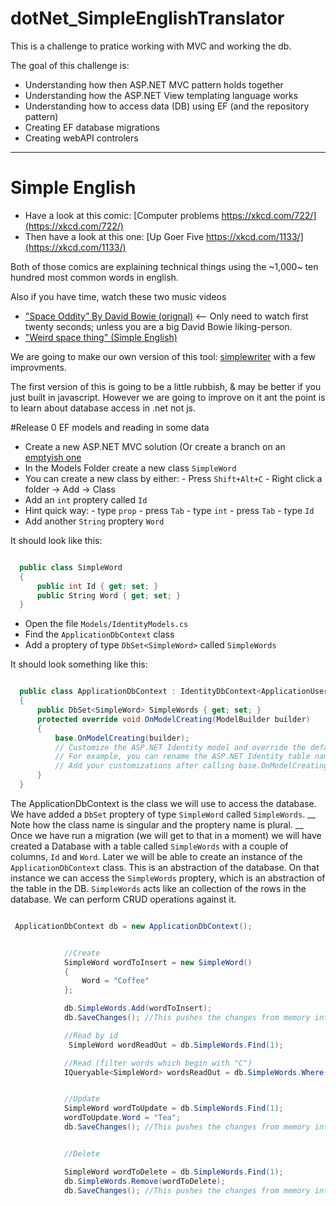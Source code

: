 # dotNet_SimpleEnglishTranslator

This is a challenge to pratice working with MVC and working the db. 

The goal of this challenge is:

 - Understanding how then ASP.NET MVC pattern holds together
 - Understanding how the ASP.NET View templating language works
 - Understanding how to access data (DB) using EF (and the repository pattern)
 - Creating EF database migrations 
 - Creating webAPI controlers


 -------------------------------


# Simple English


 - Have a look at this comic: [Computer problems https://xkcd.com/722/](https://xkcd.com/722/)
 - Then have a look at this one: [Up Goer Five https://xkcd.com/1133/](https://xkcd.com/1133/)
 
Both of those comics are explaining technical things using the ~1,000~ ten hundred most common words in english.

Also if you have time, watch these two music videos
 - ["Space Oddity” By David Bowie (orignal)](https://www.youtube.com/watch?v=D67kmFzSh_o) <-- Only need to watch first twenty seconds; unless you are a big David Bowie liking-person.
 - ["Weird space thing" (Simple English) ](https://www.youtube.com/watch?v=ygrdAvmr-MA)
 
 
We are going to make our own version of this tool: [simplewriter](http://xkcd.com/simplewriter/)
with a few improvments.

The first version of this is going to be a little rubbish, & may be better if you just built in javascript. However we are going to improve on it ant the point is to learn about database access in .net not js.


 #Release 0 EF models and reading in some data
 
 
  - Create a new ASP.NET MVC solution (Or create a branch on an [emptyish one](../../../dotNet_SillyLittleSiteOnAzure)
  - In the Models Folder create a new class `SimpleWord`
   - You can create a new class by either:
    - Press `Shift+Alt+C`
    - Right click a folder -> Add -> Class
  - Add an `int` proptery called `Id`
   - Hint quick way: 
    - type `prop`
    - press `Tab`
    - type `int`
    - press `Tab`
    - type `Id` 
  - Add another `String` proptery `Word`
  
It should look like this:

``` cs

  public class SimpleWord
  {
      public int Id { get; set; }
      public String Word { get; set; }
  }

```
 - Open the file `Models/IdentityModels.cs`
 - Find the `ApplicationDbContext` class
 - Add a proptery of type `DbSet<SimpleWord>` called `SimpleWords`

It should look something like this:

``` cs

  public class ApplicationDbContext : IdentityDbContext<ApplicationUser>
  {
      public DbSet<SimpleWord> SimpleWords { get; set; }
      protected override void OnModelCreating(ModelBuilder builder)
      {
          base.OnModelCreating(builder);
          // Customize the ASP.NET Identity model and override the defaults if needed.
          // For example, you can rename the ASP.NET Identity table names and more.
          // Add your customizations after calling base.OnModelCreating(builder);
      }
  }

```
 
The ApplicationDbContext is the class we will use to access the database. We have added a `DbSet` proptery of type `SimpleWord` called `SimpleWords`. __ Note how the class name is singular and the proptery name is plural. __
Once we have run a migration (we will get to that in a moment) we will have created a Database with a table called `SimpleWords` with a couple of columns, `Id` and `Word`. Later we will be able to create an instance of the `ApplicationDbContext` class. This is an abstraction of the database. On that instance we can access the `SimpleWords` proptery, which is an abstraction of the table in the DB. `SimpleWords` acts like an collection of the rows in the database. We can perform CRUD operations against it. 


``` cs

 ApplicationDbContext db = new ApplicationDbContext();


            //Create
            SimpleWord wordToInsert = new SimpleWord()
            {
                Word = "Coffee"
            };

            db.SimpleWords.Add(wordToInsert);
            db.SaveChanges(); //This pushes the changes from memory into the db

            //Read by id
             SimpleWord wordReadOut = db.SimpleWords.Find(1);

            //Read (filter words which begin with "C")
            IQueryable<SimpleWord> wordsReadOut = db.SimpleWords.Where(w => w.Word.StartsWith("C"));


            //Update
            SimpleWord wordToUpdate = db.SimpleWords.Find(1);
            wordToUpdate.Word = "Tea";
            db.SaveChanges(); //This pushes the changes from memory into the db


            //Delete

            SimpleWord wordToDelete = db.SimpleWords.Find(1);
            db.SimpleWords.Remove(wordToDelete);
            db.SaveChanges(); //This pushes the changes from memory into the db



```



 

